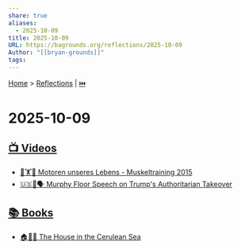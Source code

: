 ```yaml
---
share: true
aliases:
  - 2025-10-09
title: 2025-10-09
URL: https://bagrounds.org/reflections/2025-10-09
Author: "[[bryan-grounds]]"
tags:
---
```

[Home](../index.md) > [Reflections](./index.md) | [⏮️](./2025-10-08.md)  
# 2025-10-09  
## [📺 Videos](../videos/index.md)  
- [💪🏋️📅 Motoren unseres Lebens - Muskeltraining 2015](../videos/motoren-unseres-lebens-muskeltraining-2015-vortrag-dr-patrick-oconnor.md)  
- [🇺🇸👑🗣️ Murphy Floor Speech on Trump's Authoritarian Takeover](../videos/murphy-floor-speech-on-trumps-authoritarian-takeover.md)  
  
## [📚 Books](../books/index.md)  
- [🏠💙🌈 The House in the Cerulean Sea](../books/the-house-in-the-cerulean-sea.md)